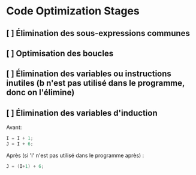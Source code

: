 # Code Optimization Stages

## [ ] Élimination des sous-expressions communes

## [ ] Optimisation des boucles

## [ ] Élimination des variables ou instructions inutiles (b n'est pas utilisé dans le programme, donc on l'élimine)

## [ ] Élimination des variables d'induction 

Avant: 

```c
I = I + 1;
J = I + 6;
```

Après (si 'I' n'est pas utilisé dans le programme après) :

```c
J = (I+1) + 6;
```

